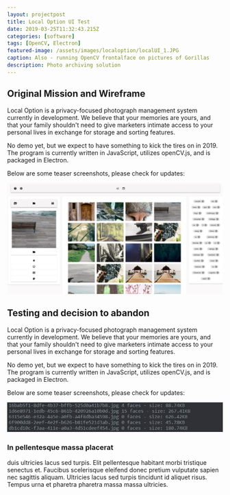 ```yaml
---
layout: projectpost
title: Local Option UI Test
date: 2019-03-25T11:32:43.215Z
categories: [software]
tags: [OpenCV, Electron]
featured-image: /assets/images/localoption/localUI_1.JPG
caption: Also - running OpenCV frontalface on pictures of Gorillas
description: Photo archiving solution
---
```


## Original Mission and Wireframe

Local Option is a privacy-focused photograph management system currently in development. We believe that your memories are yours, and that your family shouldn't need to give marketers intimate access to your personal lives in exchange for storage and sorting features.

No demo yet, but we expect to have something to kick the tires on in 2019. The program is currently written in JavaScript, utilizes openCV.js, and is packaged in Electron.

Below are some teaser screenshots, please check for updates:  



<a data-fancybox="gallery" href="/assets/images/localoption/localUI_1.JPG"><img class="projectimage" src="/assets/images/localoption/localUI_1.JPG"></a>

## Testing and decision to abandon


Local Option is a privacy-focused photograph management system currently in development. We believe that your memories are yours, and that your family shouldn't need to give marketers intimate access to your personal lives in exchange for storage and sorting features.

No demo yet, but we expect to have something to kick the tires on in 2019. The program is currently written in JavaScript, utilizes openCV.js, and is packaged in Electron.

Below are some teaser screenshots, please check for updates:  

<a data-fancybox="gallery" href="/assets/images/localoption/log.JPG"><img class="projectimage" src="/assets/images/localoption/log.JPG"></a>

### In pellentesque massa placerat

duis ultricies lacus sed turpis. Elit pellentesque habitant morbi tristique senectus et. Faucibus scelerisque eleifend donec pretium vulputate sapien nec sagittis aliquam. Ultricies lacus sed turpis tincidunt id aliquet risus. Tempus urna et pharetra pharetra massa massa ultricies.

